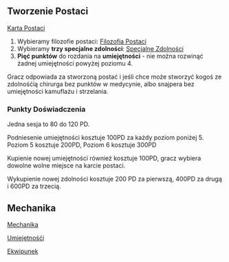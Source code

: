<h2>Tworzenie Postaci</h2>

[Karta Postaci](NeoBreslau_KartaPostaci.pdf)

1. Wybieramy filozofie postaci: [Filozofia Postaci](Filozofia.md)
2. Wybieramy **trzy specjalne zdolności**: [Specjalne Zdolności](SpecSkille.md)
3. **Pięć punktów** do rozdania na **umiejętności** - nie można rozwinąć żadnej umiejętności powyżej poziomu 4.

Gracz odpowiada za stworzoną postać i jeśli chce może stworzyć kogoś ze zdolnośćią chirurga bez punktów w medycynie, albo snajpera bez umiejętności kamuflażu i strzelania.

<h3>Punkty Doświadczenia</h3>

Jedna sesja to 80 do 120 PD.

Podniesenie umiejętności kosztuje 100PD za każdy poziom poniżej 5. Poziom 5 kosztuje 200PD, Poziom 6 kosztuje 300PD

Kupienie nowej umiejętności również kosztuje 100PD, gracz wybiera dowolne wolne miejsce na karcie postaci.

Wykupienie nowej zdolności kosztuje 200 PD za pierwszą, 400PD za drugą i 600PD za trzecią.

<h2>Mechanika</h2>

[Mechanika](Mechanika.md)

[Umiejętnośći](Umiejętności.md)

[Ekwipunek](Ekwipunek.md)
